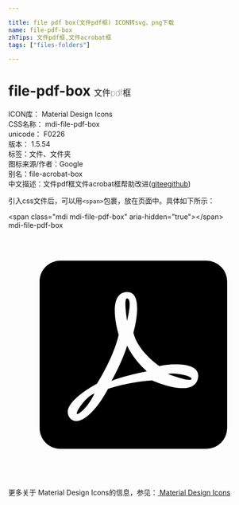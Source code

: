 ```yaml
---

title: file pdf box(文件pdf框) ICON转svg、png下载
name: file-pdf-box
zhTips: 文件pdf框,文件acrobat框
tags: ["files-folders"]

---
```


# file-pdf-box  <small style="font-size: 60%;font-weight: 100">文件pdf框</small>


<div class="detail-page">
<p>
<span>
ICON库：
<span class="badge-secondary badge">Material Design Icons</span> 
</span>
<br/>
<span>
CSS名称：
<span class="badge-secondary badge">mdi-file-pdf-box</span> 
</span>
<br/>
<span>
unicode：
<span class="badge-secondary badge">F0226</span> 
<copy-btn content='F0226' btn-title=""></copy-btn>
<copy-btn :content='String.fromCodePoint(parseInt("F0226", 16))' btn-title="复制U"></copy-btn>
</span>
<br/>
<span>
版本：
<span class="badge-secondary badge">1.5.54</span> 
</span><br/><span>标签：<span class="badge-light badge"><router-link to="/tags/files-folders.html">文件、文件夹</router-link></span></span>
<br/>
<span>图标来源/作者：<span class="badge-light badge">Google</span></span> 
<br/>
<span>别名：<span class="badge-light badge">file-acrobat-box</span></span><br/><span class="zh-detail">中文描述：<span class="badge-primary badge">文件pdf框</span><span class="badge-primary badge">文件acrobat框</span><span class="help-link"><span>帮助改进</span>(<a href="https://gitee.com/liuwave/icon-helper/edit/master/json/material/file-pdf-box.json" target="_blank" rel="noopener noreferrer">gitee</a><a href="https://github.com/liuwave/icon-helper/edit/master/json/material/file-pdf-box.json" target="_blank" rel="noopener noreferrer">github</a></span>)</span><br/>
</p>
</div>
<div class="alert alert-dark">
  <i class="mdi mdi-file-pdf-box mdi-48px"></i>
  <i class="mdi mdi-file-pdf-box mdi-36px"></i>
  <i class="mdi mdi-file-pdf-box mdi-24px"></i>
  <i class="mdi mdi-file-pdf-box mdi-18px"></i>
</div>
<div>
  <p>引入css文件后，可以用<code>&lt;span&gt;</code>包裹，放在页面中。具体如下所示：    
  </p>
  <div class="alert alert-primary" style="font-size: 14px">
    &lt;span class="mdi mdi-file-pdf-box" aria-hidden="true"&gt;&lt;/span&gt;
    <copy-btn content='<span class="mdi mdi-file-pdf-box" aria-hidden="true"></span>'></copy-btn>
  </div>
  <div class="alert alert-secondary">
    <i class="mdi mdi-file-pdf-box"
    style="font-size: 24px"
    aria-hidden="true"></i> mdi-file-pdf-box
    <copy-btn content="mdi-file-pdf-box" btn-title="复制图标名称"></copy-btn>
  </div>
</div>
<div id="svg" class="svg-wrap">
<svg xmlns="http://www.w3.org/2000/svg" viewBox="0 0 24 24"><path d="M19,3A2,2 0 0,1 21,5V19A2,2 0 0,1 19,21H5C3.89,21 3,20.1 3,19V5C3,3.89 3.89,3 5,3H19M10.59,10.08C10.57,10.13 10.3,11.84 8.5,14.77C8.5,14.77 5,16.58 5.83,17.94C6.5,19 8.15,17.9 9.56,15.27C9.56,15.27 11.38,14.63 13.79,14.45C13.79,14.45 17.65,16.19 18.17,14.34C18.69,12.5 15.12,12.9 14.5,13.09C14.5,13.09 12.46,11.75 12,9.89C12,9.89 13.13,5.95 11.38,6C9.63,6.05 10.29,9.12 10.59,10.08M11.4,11.13C11.43,11.13 11.87,12.33 13.29,13.58C13.29,13.58 10.96,14.04 9.9,14.5C9.9,14.5 10.9,12.75 11.4,11.13M15.32,13.84C15.9,13.69 17.64,14 17.58,14.32C17.5,14.65 15.32,13.84 15.32,13.84M8.26,15.7C7.73,16.91 6.83,17.68 6.6,17.67C6.37,17.66 7.3,16.07 8.26,15.7M11.4,8.76C11.39,8.71 11.03,6.57 11.4,6.61C11.94,6.67 11.4,8.71 11.4,8.76Z" /></svg>
</div>
<detail full-name='mdi-file-pdf-box'></detail>
    
<div><p>更多关于 Material Design Icons的信息，参见：<a target="_blank" href="https://iconhelper.cn/material.html"> Material Design Icons</a>
</p></div>
